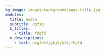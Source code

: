 ```yaml
---
bg_image: images/background/page-title.jpg
modules:
  title: asdsa
  subtitle: dgfsg
  m_titles:
    - title: fdgfd
  m_descriptions:
    - text: dsgfdhfjgkjkjklkjfhgfd
---
```

